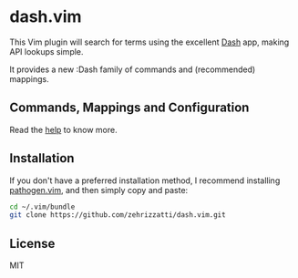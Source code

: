 # dash.vim

This Vim plugin will search for terms using the excellent [Dash][Dash]
app, making API lookups simple.

It provides a new :Dash family of commands and (recommended) mappings.

## Commands, Mappings and Configuration

Read the [help][vim-doc] to know more.

## Installation

If you don't have a preferred installation method, I recommend
installing [pathogen.vim][pathogen], and then simply copy and paste:

```bash
cd ~/.vim/bundle
git clone https://github.com/zehrizzatti/dash.vim.git
```

## License

MIT

[Dash]: http://kapeli.com/
[pathogen]: https://github.com/tpope/vim-pathogen
[vim-doc]: http://vim-doc.heroku.com/view?https://raw.github.com/zehrizzatti/dash.vim/master/doc/dash.txt
